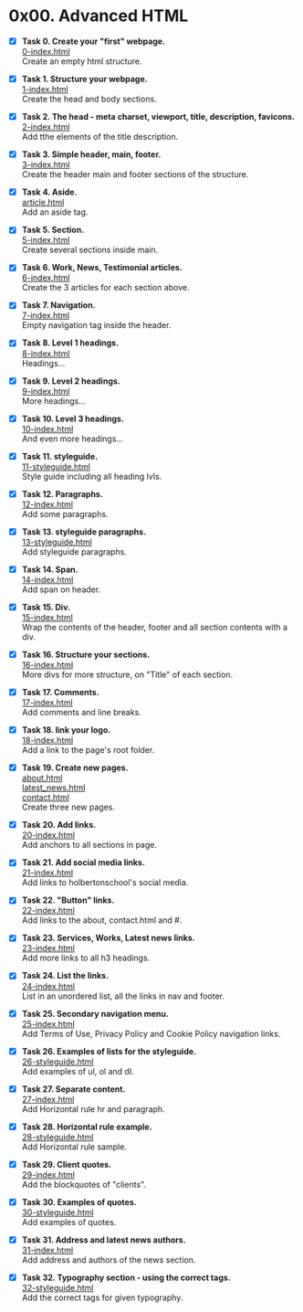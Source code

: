 # 0x00. Advanced HTML #
- [x] **Task 0. Create your "first" webpage.**\
[0-index.html](https://github.com/DiegoCol93/holbertonschool-web_front_end/blob/main/0x00-html_advanced/0-index.html)\
Create an empty html structure.

- [x] **Task 1. Structure your webpage.**\
[1-index.html](https://github.com/DiegoCol93/holbertonschool-web_front_end/blob/main/0x00-html_advanced/1-index.html)\
Create the head and body sections.

- [x] **Task 2. The head - meta charset, viewport, title, description, favicons.**\
[2-index.html](https://github.com/DiegoCol93/holbertonschool-web_front_end/blob/main/0x00-html_advanced/2-index.html)\
Add tthe elements of the title description.

- [x] **Task 3. Simple header, main, footer.**\
[3-index.html](https://github.com/DiegoCol93/holbertonschool-web_front_end/blob/main/0x00-html_advanced/3-index.html)\
Create the header main and footer sections of the structure.

- [x] **Task 4. Aside.**\
[article.html](https://github.com/DiegoCol93/holbertonschool-web_front_end/blob/main/0x00-html_advanced/article.html)\
Add an aside tag.

- [x] **Task 5. Section.**\
[5-index.html](https://github.com/DiegoCol93/holbertonschool-web_front_end/blob/main/0x00-html_advanced/5-index.html)\
Create several sections inside main.

- [x] **Task 6. Work, News, Testimonial articles.**\
[6-index.html](https://github.com/DiegoCol93/holbertonschool-web_front_end/blob/main/0x00-html_advanced/6-index.html)\
Create the 3 articles for each section above.

- [x] **Task 7. Navigation.**\
[7-index.html](https://github.com/DiegoCol93/holbertonschool-web_front_end/blob/main/0x00-html_advanced/7-index.html)\
Empty navigation tag inside the header.

- [x] **Task 8. Level 1 headings.**\
[8-index.html](https://github.com/DiegoCol93/holbertonschool-web_front_end/blob/main/0x00-html_advanced/8-index.html)\
Headings...

- [x] **Task 9. Level 2 headings.**\
[9-index.html](https://github.com/DiegoCol93/holbertonschool-web_front_end/blob/main/0x00-html_advanced/9-index.html)\
More headings...

- [x] **Task 10. Level 3 headings.**\
[10-index.html](https://github.com/DiegoCol93/holbertonschool-web_front_end/blob/main/0x00-html_advanced/10-index.html)\
And even more headings...

- [x] **Task 11. styleguide.**\
[11-styleguide.html](https://github.com/DiegoCol93/holbertonschool-web_front_end/blob/main/0x00-html_advanced/11-styleguide.html)\
Style guide including all heading lvls.

- [x] **Task 12. Paragraphs.**\
[12-index.html](https://github.com/DiegoCol93/holbertonschool-web_front_end/blob/main/0x00-html_advanced/12-index.html)\
Add some paragraphs.

- [x] **Task 13. styleguide paragraphs.**\
[13-styleguide.html](https://github.com/DiegoCol93/holbertonschool-web_front_end/blob/main/0x00-html_advanced/13-styleguide.html)\
Add styleguide paragraphs.

- [x] **Task 14. Span.**\
[14-index.html](https://github.com/DiegoCol93/holbertonschool-web_front_end/blob/main/0x00-html_advanced/14-index.html)\
Add span on header.

- [x] **Task 15. Div.**\
[15-index.html](https://github.com/DiegoCol93/holbertonschool-web_front_end/blob/main/0x00-html_advanced/15-index.html)\
Wrap the contents of the header, footer and all section contents with a div.

- [x] **Task 16. Structure your sections.**\
[16-index.html](https://github.com/DiegoCol93/holbertonschool-web_front_end/blob/main/0x00-html_advanced/16-index.html)\
More divs for more structure, on "Title" of each section.

- [x] **Task 17. Comments.**\
[17-index.html](https://github.com/DiegoCol93/holbertonschool-web_front_end/blob/main/0x00-html_advanced/17-index.html)\
Add comments and line breaks.

- [x] **Task 18. link your logo.**\
[18-index.html](https://github.com/DiegoCol93/holbertonschool-web_front_end/blob/main/0x00-html_advanced/18-index.html)\
Add a link to the page's root folder.

- [x] **Task 19. Create new pages.**\
[about.html](https://github.com/DiegoCol93/holbertonschool-web_front_end/blob/main/0x00-html_advanced/about.html)\
[latest_news.html](https://github.com/DiegoCol93/holbertonschool-web_front_end/blob/main/0x00-html_advanced/latest_news.html)\
[contact.html](https://github.com/DiegoCol93/holbertonschool-web_front_end/blob/main/0x00-html_advanced/contact.html)\
Create three new pages.

- [x] **Task 20. Add links.**\
[20-index.html](https://github.com/DiegoCol93/holbertonschool-web_front_end/blob/main/0x00-html_advanced/20-index.html)\
Add anchors to all sections in page.

- [x] **Task 21. Add social media links.**\
[21-index.html](https://github.com/DiegoCol93/holbertonschool-web_front_end/blob/main/0x00-html_advanced/21-index.html)\
Add links to holbertonschool's social media.

- [x] **Task 22. "Button" links.**\
[22-index.html](https://github.com/DiegoCol93/holbertonschool-web_front_end/blob/main/0x00-html_advanced/22-index.html)\
Add links to the about, contact.html and #.

- [x] **Task 23. Services, Works, Latest news links.**\
[23-index.html](https://github.com/DiegoCol93/holbertonschool-web_front_end/blob/main/0x00-html_advanced/23-index.html)\
Add more links to all h3 headings.

- [x] **Task 24. List the links.**\
[24-index.html](https://github.com/DiegoCol93/holbertonschool-web_front_end/blob/main/0x00-html_advanced/24-index.html)\
List in an unordered list, all the links in nav and footer.

- [x] **Task 25. Secondary navigation menu.**\
[25-index.html](https://github.com/DiegoCol93/holbertonschool-web_front_end/blob/main/0x00-html_advanced/25-index.html)\
Add Terms of Use, Privacy Policy and Cookie Policy navigation links.

- [x] **Task 26. Examples of lists for the styleguide.**\
[26-styleguide.html](https://github.com/DiegoCol93/holbertonschool-web_front_end/blob/main/0x00-html_advanced/26-styleguide.html)\
Add examples of ul, ol and dl.

- [x] **Task 27. Separate content.**\
[27-index.html](https://github.com/DiegoCol93/holbertonschool-web_front_end/blob/main/0x00-html_advanced/27-index.html)\
Add Horizontal rule hr and paragraph.

- [x] **Task 28. Horizontal rule example.**\
[28-styleguide.html](https://github.com/DiegoCol93/holbertonschool-web_front_end/blob/main/0x00-html_advanced/28-styleguide.html)\
Add Horizontal rule sample.

- [x] **Task 29. Client quotes.**\
[29-index.html](https://github.com/DiegoCol93/holbertonschool-web_front_end/blob/main/0x00-html_advanced/29-index.html)\
Add the blockquotes of "clients".

- [x] **Task 30. Examples of quotes.**\
[30-styleguide.html](https://github.com/DiegoCol93/holbertonschool-web_front_end/blob/main/0x00-html_advanced/30-styleguide.html)\
Add examples of quotes.

- [x] **Task 31. Address and latest news authors.**\
[31-index.html](https://github.com/DiegoCol93/holbertonschool-web_front_end/blob/main/0x00-html_advanced/31-index.html)\
Add address and authors of the news section.

- [x] **Task 32. Typography section - using the correct tags.**\
[32-styleguide.html](https://github.com/DiegoCol93/holbertonschool-web_front_end/blob/main/0x00-html_advanced/32-styleguide.html)\
Add the correct tags for given typography.
